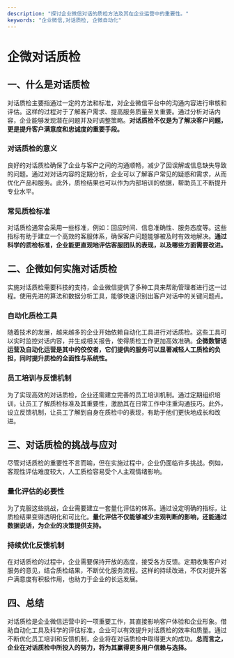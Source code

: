 ```yaml
---
description: "探讨企业微信对话的质检方法及其在企业运营中的重要性。"
keywords: "企业微信,对话质检, 企微自动化"
---
```

# 企微对话质检

## 一、什么是对话质检

对话质检主要指通过一定的方法和标准，对企业微信平台中的沟通内容进行审核和评估。这样的过程对于了解客户需求、提高服务质量至关重要。通过分析对话内容，企业能够发现潜在问题并及时调整策略。**对话质检不仅是为了解决客户问题，更是提升客户满意度和忠诚度的重要手段。**

### 对话质检的意义

良好的对话质检确保了企业与客户之间的沟通顺畅，减少了因误解或信息缺失导致的问题。通过对对话内容的定期分析，企业可以了解客户常见的疑惑和需求，从而优化产品和服务。此外，质检结果也可以作为内部培训的依据，帮助员工不断提升专业水平。

### 常见质检标准

对话质检通常会采用一些标准，例如：回应时间、信息准确性、服务态度等。这些指标有助于建立一个高效的客服体系，确保客户问题能够被及时有效地解决。**通过科学的质检标准，企业能更直观地评估客服团队的表现，以及哪些方面需要改进。**

## 二、企微如何实施对话质检

实施对话质检需要科技的支持，企业微信提供了多种工具来帮助管理者进行这一过程。使用先进的算法和数据分析工具，能够快速识别出客户对话中的关键问题点。

### 自动化质检工具

随着技术的发展，越来越多的企业开始依赖自动化工具进行对话质检。这些工具可以实时监控对话内容，并生成相关报告，使得质检工作更加高效准确。**企微数智话运营及自动化运营是其中的佼佼者，它们提供的服务可以显著减轻人工质检的负担，同时提升质检的全面性与系统性。**

### 员工培训与反馈机制

为了实现高效的对话质检，企业还需建立完善的员工培训机制。通过定期组织培训，让员工了解质检标准及其重要性，激励其在日常工作中注重沟通技巧。此外，设立反馈机制，让员工了解到自身在质检中的表现，有助于他们更快地成长和改进。

## 三、对话质检的挑战与应对

尽管对话质检的重要性不言而喻，但在实施过程中，企业仍面临许多挑战。例如，客观性评估难度较大，人工质检容易受个人主观情绪影响。

### 量化评估的必要性

为了克服这些挑战，企业需要建立一套量化评估的体系。通过设定明确的指标，让质检结果变得透明化和可比化。**量化评估不仅能够减少主观判断的影响，还能通过数据说话，为企业的决策提供支持。**

### 持续优化反馈机制

在对话质检的过程中，企业需要保持开放的态度，接受各方反馈。定期收集客户对服务的意见，结合质检结果，不断优化服务流程。这样的持续改进，不仅对提升客户满意度有积极作用，也助力于企业的长远发展。

## 四、总结

对话质检是企业微信运营中的一项重要工作，其直接影响客户体验和企业形象。借助自动化工具及科学的评估标准，企业可以有效提升对话质检的效率和质量。通过不断优化员工培训和反馈机制，企业将在对话质检中取得更大的成功。**总而言之，企业在对话质检中所投入的努力，将为其赢得更多用户信赖与选择。**

